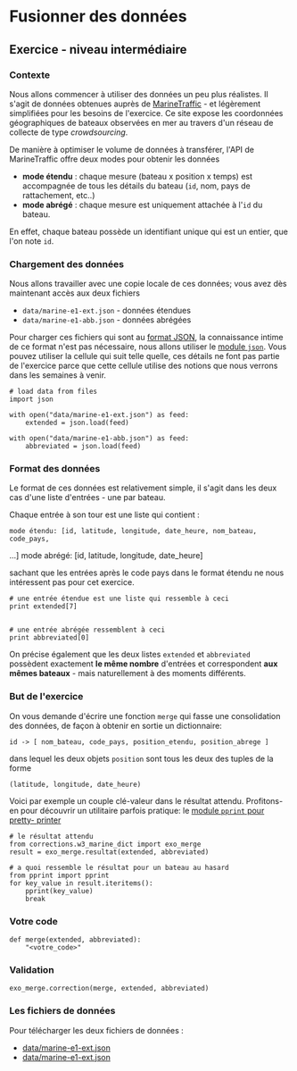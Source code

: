 
# Fusionner des données

## Exercice - niveau intermédiaire

### Contexte

Nous allons commencer à utiliser des données un peu plus réalistes. Il s'agit de
données obtenues auprès de [MarineTraffic](https://www.marinetraffic.com) - et
légèrement simplifiées pour les besoins de l'exercice. Ce site expose les
coordonnées géographiques de bateaux observées en mer au travers d'un réseau de
collecte de type *crowdsourcing*.

De manière à optimiser le volume de données à transférer, l'API de MarineTraffic
offre deux modes pour obtenir les données
 * **mode étendu** : chaque mesure (bateau x position x temps) est accompagnée
de tous les détails du bateau (`id`, nom, pays de rattachement, etc..)
 * **mode abrégé** : chaque mesure est uniquement attachée à l'`id` du bateau.

En effet, chaque bateau possède un identifiant unique qui est un entier, que
l'on note  `id`.

### Chargement des données

Nous allons travailler avec une copie locale de ces données; vous avez dès
maintenant accès aux deux fichiers
 * `data/marine-e1-ext.json` - données étendues
 * `data/marine-e1-abb.json` - données abrégées

Pour charger ces fichiers qui sont au [format
JSON](http://en.wikipedia.org/wiki/JSON), la connaissance intime de ce format
n'est pas nécessaire, nous allons utiliser le [module
`json`](https://docs.python.org/2/library/json.html). Vous pouvez utiliser la
cellule qui suit telle quelle, ces détails ne font pas partie de l'exercice
parce que cette cellule utilise des notions que nous verrons dans les semaines à
venir.


    # load data from files
    import json
    
    with open("data/marine-e1-ext.json") as feed:
        extended = json.load(feed)
        
    with open("data/marine-e1-abb.json") as feed:
        abbreviated = json.load(feed)

### Format des données

Le format de ces données est relativement simple, il s'agit dans les deux cas
d'une liste d'entrées - une par bateau.

Chaque entrée à son tour est une liste qui contient :

    mode étendu: [id, latitude, longitude, date_heure, nom_bateau, code_pays,
...]
    mode abrégé: [id, latitude, longitude, date_heure]

sachant que les entrées après le code pays dans le format étendu ne nous
intéressent pas pour cet exercice.


    # une entrée étendue est une liste qui ressemble à ceci
    print extended[7]


    # une entrée abrégée ressemblent à ceci
    print abbreviated[0]

On précise également que les deux listes `extended` et `abbreviated` possèdent
exactement **le même nombre** d'entrées et correspondent **aux mêmes bateaux** -
mais naturellement à des moments différents.

### But de l'exercice

On vous demande d'écrire une fonction `merge` qui fasse une consolidation des
données, de façon à obtenir en sortie un dictionnaire:

    id -> [ nom_bateau, code_pays, position_etendu, position_abrege ]

dans lequel les deux objets `position` sont tous les deux des tuples de la forme

    (latitude, longitude, date_heure)

Voici par exemple un couple clé-valeur dans le résultat attendu. Profitons-en
pour découvrir un utilitaire parfois pratique: le [module `pprint` pour pretty-
printer](https://docs.python.org/2/library/pprint.html)


    # le résultat attendu
    from corrections.w3_marine_dict import exo_merge
    result = exo_merge.resultat(extended, abbreviated)
    
    # a quoi ressemble le résultat pour un bateau au hasard
    from pprint import pprint
    for key_value in result.iteritems():
        pprint(key_value)
        break

### Votre code


    def merge(extended, abbreviated):
        "<votre_code>"

### Validation


    exo_merge.correction(merge, extended, abbreviated)

### Les fichiers de données

Pour télécharger les deux fichiers de données&nbsp;:
 * [data/marine-e1-ext.json](data/marine-e1-ext.json)
 * [data/marine-e1-ext.json](data/marine-e1-abb.json)
